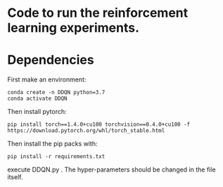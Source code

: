 # Code to run the reinforcement learning experiments.


# Dependencies
First make an environment:
```
conda create -n DDQN python=3.7
conda activate DDQN
```
Then install pytorch:
```
pip install torch==1.4.0+cu100 torchvision==0.4.0+cu100 -f https://download.pytorch.org/whl/torch_stable.html
```

Then install the pip packs with:
```
pip install -r requirements.txt
```
execute DDQN.py . The hyper-parameters should be changed in the file itself.
